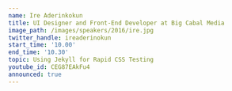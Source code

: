 ```yaml
---
name: Ire Aderinkokun
title: UI Designer and Front-End Developer at Big Cabal Media
image_path: /images/speakers/2016/ire.jpg
twitter_handle: ireaderinokun
start_time: '10.00'
end_time: '10.30'
topic: Using Jekyll for Rapid CSS Testing
youtube_id: CEG87EAkFu4
announced: true
---
```

